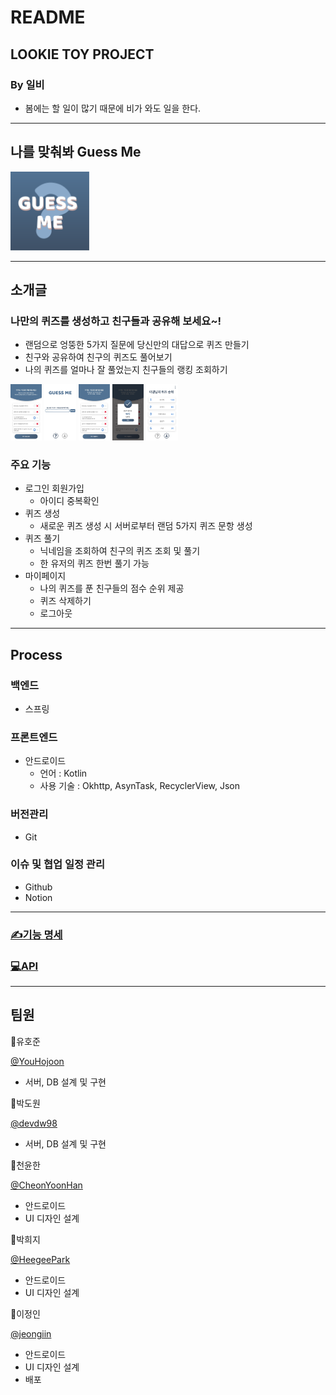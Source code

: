 # README

## LOOKIE TOY PROJECT

### By 일비

- 봄에는 할 일이 많기 때문에 비가 와도 일을 한다.

---

## 나를 맞춰봐 Guess Me

<img src="./README/ic_launcher.png" width="25%" height="25%" />

---

## 소개글

### 나만의 퀴즈를 생성하고 친구들과 공유해 보세요~!

- 랜덤으로 엉뚱한 5가지 질문에 당신만의 대답으로 퀴즈 만들기
- 친구와 공유하여 친구의 퀴즈도 풀어보기
- 나의 퀴즈를 얼마나 잘 풀었는지 친구들의 랭킹 조회하기

<img src="./README/README 25e4ea867a514153894d36fec5a290a3.png" width="10%" height="10%"/>  <img src="./README/README 25e4ea867a514153894d36fec5a290a3 1.png" width="10%" height="10%" /> <img src="./README/README 25e4ea867a514153894d36fec5a290a3 2.png" width="10%" height="10%" /> <img src="./README/README 25e4ea867a514153894d36fec5a290a3 3.png" width="10%" height="10%" /> <img src="./README/_.png" width="10%" height="10%" />

### 주요 기능

- 로그인 회원가입
    - 아이디 중복확인
- 퀴즈 생성
    - 새로운 퀴즈 생성 시 서버로부터 랜덤 5가지 퀴즈 문항 생성
- 퀴즈 풀기
    - 닉네임을 조회하여 친구의 퀴즈 조회 및 풀기
    - 한 유저의 퀴즈 한번 풀기 가능
- 마이페이지
    - 나의 퀴즈를 푼 친구들의 점수 순위 제공
    - 퀴즈 삭제하기
    - 로그아웃

---

## Process

### 백엔드

- 스프링

### 프론트엔드

- 안드로이드
    - 언어 : Kotlin
    - 사용 기술 : Okhttp, AsynTask, RecyclerView, Json

### 버전관리

- Git

### 이슈 및 협업 일정 관리

- Github
- Notion

---

### [✍️기능 명세](https://www.notion.so/ca98be73f35545fd8779a531f6614571?v=dca2d9392e254563b645f691c24c9e39)

### [💻API](https://www.notion.so/API-0d7f33c4058a423cb3354c4d2abc9e89)

---

## 팀원

👤유호준

[@YouHojoon](https://github.com/YouHojoon)

- 서버, DB 설계 및 구현

👤박도원

[@devdw98](https://github.com/devdw98)

- 서버, DB 설계 및 구현

👤천윤한

[@CheonYoonHan](https://github.com/CheonYoonHan)

- 안드로이드
- UI 디자인 설계

👤박희지

[@HeegeePark](https://github.com/HeegeePark)

- 안드로이드
- UI 디자인 설계

👤이정인

[@jeongiin](https://github.com/jeongiin)

- 안드로이드
- UI 디자인 설계
- 배포
